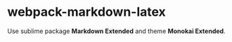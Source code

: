# webpack-markdown-latex

Use sublime package **Markdown Extended** and theme **Monokai Extended**.
